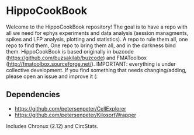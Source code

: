 # HippoCookBook

Welcome to the HippoCookBook repository! The goal is to have a repo with all we need for ephys experiments and data analysis (session managments, spikes and LFP analysis, plotting and statistics). A repo to rule them all, one repo to find them, One repo to bring them all, and in the darkness bind them.
HippoCookBook is based originally in buzcode (https://github.com/buzsakilab/buzcode) and FMAToolbox (http://fmatoolbox.sourceforge.net/).
IMPORTANT: everything is under collective development. If you find something that needs changing/adding, please open an issue and improve it (:

## Dependencies
- https://github.com/petersenpeter/CellExplorer
- https://github.com/petersenpeter/KilosortWrapper

Includes Chronux (2.12) and CircStats.
